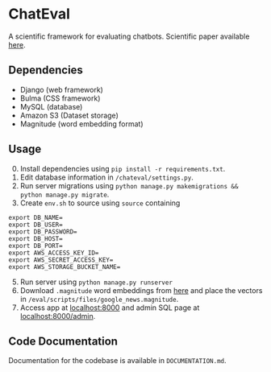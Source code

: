# ChatEval
A scientific framework for evaluating chatbots. Scientific
paper available [here](https://github.com/chateval/ChatEval/blob/master/paper/Chatbot_Evaluation_Demo_2018_EMNLP.pdf).

## Dependencies
- Django (web framework)
- Bulma (CSS framework)
- MySQL (database)
- Amazon S3 (Dataset storage)
- Magnitude (word embedding format)

## Usage
0. Install dependencies using `pip install -r requirements.txt`.
2. Edit database information in `/chateval/settings.py`.
3. Run server migrations using `python manage.py makemigrations && python manage.py migrate`.
4. Create `env.sh` to source using `source` containing
```
export DB_NAME=
export DB_USER=
export DB_PASSWORD=
export DB_HOST=
export DB_PORT=
export AWS_ACCESS_KEY_ID=
export AWS_SECRET_ACCESS_KEY=
export AWS_STORAGE_BUCKET_NAME=
```

5. Run server using `python manage.py runserver`
6. Download `.magnitude` word embeddings from [here](http://magnitude.plasticity.ai/word2vec/GoogleNews-vectors-negative300.magnitude) and place the vectors in `/eval/scripts/files/google_news.magnitude`.
7. Access app at [localhost:8000](localhost:8000) and admin SQL page at [localhost:8000/admin](localhost:8000/admin).

## Code Documentation
Documentation for the codebase is available in `DOCUMENTATION.md`.

